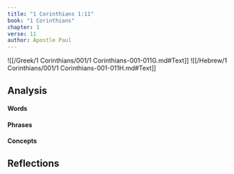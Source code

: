```yaml
---
title: "1 Corinthians 1:11"
book: "1 Corinthians"
chapter: 1
verse: 11
author: Apostle Paul
---
```

![[/Greek/1 Corinthians/001/1 Corinthians-001-011G.md#Text]]
![[/Hebrew/1 Corinthians/001/1 Corinthians-001-011H.md#Text]]

## Analysis

#### Words

#### Phrases

#### Concepts

## Reflections
